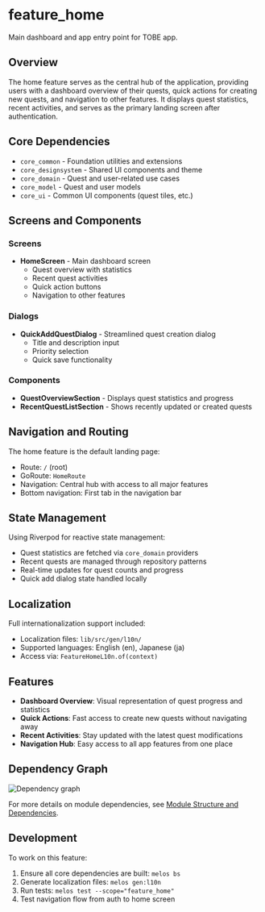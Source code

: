 # feature_home

Main dashboard and app entry point for TOBE app.

## Overview

The home feature serves as the central hub of the application, providing users with a dashboard overview of their quests, quick actions for creating new quests, and navigation to other features. It displays quest statistics, recent activities, and serves as the primary landing screen after authentication.

## Core Dependencies

- `core_common` - Foundation utilities and extensions
- `core_designsystem` - Shared UI components and theme
- `core_domain` - Quest and user-related use cases
- `core_model` - Quest and user models
- `core_ui` - Common UI components (quest tiles, etc.)

## Screens and Components

### Screens
- **HomeScreen** - Main dashboard screen
  - Quest overview with statistics
  - Recent quest activities
  - Quick action buttons
  - Navigation to other features

### Dialogs
- **QuickAddQuestDialog** - Streamlined quest creation dialog
  - Title and description input
  - Priority selection
  - Quick save functionality

### Components
- **QuestOverviewSection** - Displays quest statistics and progress
- **RecentQuestListSection** - Shows recently updated or created quests

## Navigation and Routing

The home feature is the default landing page:
- Route: `/` (root)
- GoRoute: `HomeRoute`
- Navigation: Central hub with access to all major features
- Bottom navigation: First tab in the navigation bar

## State Management

Using Riverpod for reactive state management:
- Quest statistics are fetched via `core_domain` providers
- Recent quests are managed through repository patterns
- Real-time updates for quest counts and progress
- Quick add dialog state handled locally

## Localization

Full internationalization support included:
- Localization files: `lib/src/gen/l10n/`
- Supported languages: English (en), Japanese (ja)
- Access via: `FeatureHomeL10n.of(context)`

## Features

- **Dashboard Overview**: Visual representation of quest progress and statistics
- **Quick Actions**: Fast access to create new quests without navigating away
- **Recent Activities**: Stay updated with the latest quest modifications
- **Navigation Hub**: Easy access to all app features from one place

## Dependency Graph

![Dependency graph](../../docs/images/graphs/dep_graph_feature_home.svg)

For more details on module dependencies, see [Module Structure and Dependencies](../../docs/modules.md).

## Development

To work on this feature:
1. Ensure all core dependencies are built: `melos bs`
2. Generate localization files: `melos gen:l10n`
3. Run tests: `melos test --scope="feature_home"`
4. Test navigation flow from auth to home screen
